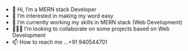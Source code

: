 - 👋 Hi, I’m a MERN stack Developer
- 👀 I’m interested in making my word easy
- 🌱 I’m currently working my skills in MERN stack (Web Development)
- 🏃🏼‍➡️ I’m looking to collaborate on some projects based on Web Development
- 📫 How to reach me ...+91 940544701

<!---
Priyansh364/Priyansh364 is a ✨ special ✨ repository because its `README.md` (this file) appears on your GitHub profile.
You can click the Preview link to take a look at your changes.
--->
